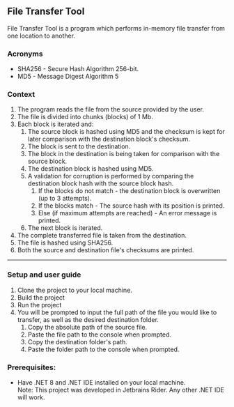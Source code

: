﻿## File Transfer Tool

File Transfer Tool is a program which performs in-memory file transfer from one location to another.

### Acronyms
- SHA256 - Secure Hash Algorithm 256-bit.
- MD5 - Message Digest Algorithm 5

### Context

1. The program reads the file from the source provided by the user.
2. The file is divided into chunks (blocks) of 1 Mb.
3. Each block is iterated and:
    1. The source block is hashed using MD5 and the checksum is kept for later comparison with the destination block's checksum.
    2. The block is sent to the destination.
    3. The block in the destination is being taken for comparison with the source block.
    4. The destination block is hashed using MD5.
    5. A validation for corruption is performed by comparing the destination block hash with the source block hash.
        1. If the blocks do not match - the destination block is overwritten (up to 3 attempts).
        2. If the blocks match - The source hash with its position is printed.
        3. Else (if maximum attempts are reached) - An error message is printed.
    6. The next block is iterated. 
4. The complete transferred file is taken from the destination.
5. The file is hashed using SHA256.
6. Both the source and destination file's checksums are printed.

---

### Setup and user guide
1. Clone the project to your local machine.
2. Build the project
3. Run the project
4. You will be prompted to input the full path of the file you would like to transfer, as well as the desired destination folder.
    1. Copy the absolute path of the source file.
    2. Paste the file path to the console when prompted.
    3. Copy the destination folder's path.
    4. Paste the folder path to the console when prompted.

### Prerequisites:
- Have .NET 8 and .NET IDE installed on your local machine.  
Note: This project was developed in Jetbrains Rider. Any other .NET IDE will work.


